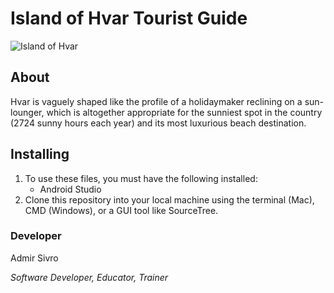 # Island of Hvar Tourist Guide

![Island of Hvar][project-thumbnail-url] 

## About 
Hvar is vaguely shaped like the profile of a holidaymaker reclining on a sun-lounger, which is altogether appropriate for the sunniest spot in the country (2724 sunny hours each year) and its most luxurious beach destination.
## Installing
1. To use these files, you must have the following installed:
	- Android Studio
2. Clone this repository into your local machine using the terminal (Mac), CMD (Windows), or a GUI tool like SourceTree.


### Developer

Admir Sivro 
                            
_Software Developer, Educator, Trainer_

[project-thumbnail-url]: https://shorturl.at/ruwRU
